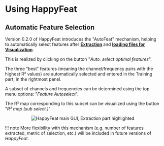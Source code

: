 # Using HappyFeat

## Automatic Feature Selection 

Version 0.2.0 of HappyFeat introduces the "AutoFeat" mechanism, helping to automatically select features after [**Extraction**](extract.md) and [**loading files for Visualization**](visualize.md).


This is realized by clicking on the button "*Auto. select optimal features*".

The three "best" features (meaning the channel/frequency pairs with the highest R² values) are automatically selected and entered in the Training part, in the rightmost panel.

A subset of channels and frequencies can be determined using the top menu options:  "*Feature Autoselect*". 

The R² map corresponding to this subset can be visualized using the button "*R² map (sub select.)*"

<center><img src="../../img/hf_gui_autofeat.png" alt="HappyFeat main GUI, Extraction part highlighted" style='object-fit: contain;'/></center>

!!! note
    More flexibility with this mechanism (e.g. number of features extracted, metric of selection, etc.) will be included in future versions of *HappyFeat*.